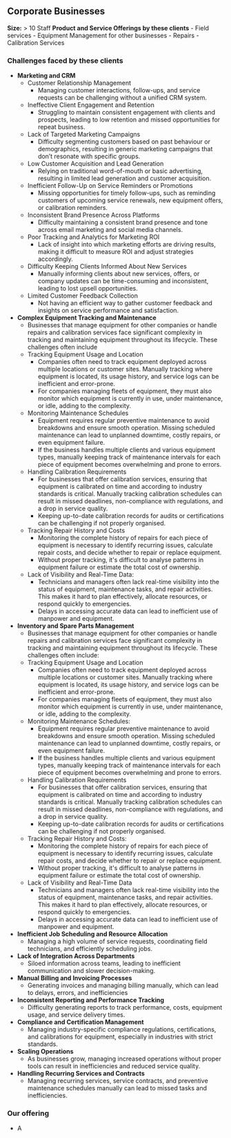 ## Corporate Businesses
**Size:** > 10 Staff
**Product and Service Offerings by these clients**
	- Field services
	- Equipment Management for other businesses
	- Repairs
	- Calibration Services
### Challenges faced by these clients
- **Marketing and CRM**
	- Customer Relationship Management
		- Managing customer interactions, follow-ups, and service requests can be challenging without a unified CRM system.
	- Ineffective Client Engagement and Retention
		- Struggling to maintain consistent engagement with clients and prospects, leading to low retention and missed opportunities for repeat business.
	- Lack of Targeted Marketing Campaigns
		- Difficulty segmenting customers based on past behaviour or demographics, resulting in generic marketing campaigns that don’t resonate with specific groups.
	- Low Customer Acquisition and Lead Generation
		- Relying on traditional word-of-mouth or basic advertising, resulting in limited lead generation and customer acquisition.
	- Inefficient Follow-Up on Service Reminders or Promotions
		- Missing opportunities for timely follow-ups, such as reminding customers of upcoming service renewals, new equipment offers, or calibration reminders.
	- Inconsistent Brand Presence Across Platforms
		- Difficulty maintaining a consistent brand presence and tone across email marketing and social media channels.
	- Poor Tracking and Analytics for Marketing ROI
		- Lack of insight into which marketing efforts are driving results, making it difficult to measure ROI and adjust strategies accordingly.
	- Difficulty Keeping Clients Informed About New Services
		- Manually informing clients about new services, offers, or company updates can be time-consuming and inconsistent, leading to lost upsell opportunities.
	- Limited Customer Feedback Collection
		- Not having an efficient way to gather customer feedback and insights on service performance and satisfaction.
- **Complex Equipment Tracking and Maintenance**
	- Businesses that manage equipment for other companies or handle repairs and calibration services face significant complexity in tracking and maintaining equipment throughout its lifecycle. These challenges often include
	- Tracking Equipment Usage and Location
		- Companies often need to track equipment deployed across multiple locations or customer sites. Manually tracking where equipment is located, its usage history, and service logs can be inefficient and error-prone.
	    - For companies managing fleets of equipment, they must also monitor which equipment is currently in use, under maintenance, or idle, adding to the complexity.
	- Monitoring Maintenance Schedules
	    - Equipment requires regular preventive maintenance to avoid breakdowns and ensure smooth operation. Missing scheduled maintenance can lead to unplanned downtime, costly repairs, or even equipment failure.
	    - If the business handles multiple clients and various equipment types, manually keeping track of maintenance intervals for each piece of equipment becomes overwhelming and prone to errors.
	- Handling Calibration Requirements
	    - For businesses that offer calibration services, ensuring that equipment is calibrated on time and according to industry standards is critical. Manually tracking calibration schedules can result in missed deadlines, non-compliance with regulations, and a drop in service quality.
	    - Keeping up-to-date calibration records for audits or certifications can be challenging if not properly organised.
	- Tracking Repair History and Costs
	    - Monitoring the complete history of repairs for each piece of equipment is necessary to identify recurring issues, calculate repair costs, and decide whether to repair or replace equipment.
	    - Without proper tracking, it's difficult to analyse patterns in equipment failure or estimate the total cost of ownership.
	- Lack of Visibility and Real-Time Data:
	    - Technicians and managers often lack real-time visibility into the status of equipment, maintenance tasks, and repair activities. This makes it hard to plan effectively, allocate resources, or respond quickly to emergencies.
	    - Delays in accessing accurate data can lead to inefficient use of manpower and equipment.
- **Inventory and Spare Parts Management**
	- Businesses that manage equipment for other companies or handle repairs and calibration services face significant complexity in tracking and maintaining equipment throughout its lifecycle. These challenges often include:
	- Tracking Equipment Usage and Location
	    - Companies often need to track equipment deployed across multiple locations or customer sites. Manually tracking where equipment is located, its usage history, and service logs can be inefficient and error-prone.
	    - For companies managing fleets of equipment, they must also monitor which equipment is currently in use, under maintenance, or idle, adding to the complexity.
	- Monitoring Maintenance Schedules:
	    - Equipment requires regular preventive maintenance to avoid breakdowns and ensure smooth operation. Missing scheduled maintenance can lead to unplanned downtime, costly repairs, or even equipment failure.
	    - If the business handles multiple clients and various equipment types, manually keeping track of maintenance intervals for each piece of equipment becomes overwhelming and prone to errors.
	- Handling Calibration Requirements
	    - For businesses that offer calibration services, ensuring that equipment is calibrated on time and according to industry standards is critical. Manually tracking calibration schedules can result in missed deadlines, non-compliance with regulations, and a drop in service quality.
	    - Keeping up-to-date calibration records for audits or certifications can be challenging if not properly organised.
	- Tracking Repair History and Costs:
	    - Monitoring the complete history of repairs for each piece of equipment is necessary to identify recurring issues, calculate repair costs, and decide whether to repair or replace equipment.
	    - Without proper tracking, it's difficult to analyse patterns in equipment failure or estimate the total cost of ownership.
	- Lack of Visibility and Real-Time Data
	    - Technicians and managers often lack real-time visibility into the status of equipment, maintenance tasks, and repair activities. This makes it hard to plan effectively, allocate resources, or respond quickly to emergencies.
	    - Delays in accessing accurate data can lead to inefficient use of manpower and equipment.
- **Inefficient Job Scheduling and Resource Allocation** 
	- Managing a high volume of service requests, coordinating field technicians, and efficiently scheduling jobs.
- **Lack of Integration Across Departments**
	- Siloed information across teams, leading to inefficient communication and slower decision-making.
- **Manual Billing and Invoicing Processes**
	- Generating invoices and managing billing manually, which can lead to delays, errors, and inefficiencies
- **Inconsistent Reporting and Performance Tracking**
	- Difficulty generating reports to track performance, costs, equipment usage, and service delivery times.
- **Compliance and Certification Management**
	- Managing industry-specific compliance regulations, certifications, and calibrations for equipment, especially in industries with strict standards.
- **Scaling Operations**
	- As businesses grow, managing increased operations without proper tools can result in inefficiencies and reduced service quality.
- **Handling Recurring Services and Contracts**
	- Managing recurring services, service contracts, and preventive maintenance schedules manually can lead to missed tasks and inefficiencies.



### Our offering
- A 

